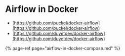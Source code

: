 # Airflow in Docker

* [https://github.com/puckel/docker-airflow](https://github.com/puckel/docker-airflow)
* [https://github.com/duyetdev/docker-airflow](https://github.com/duyetdev/docker-airflow)

{% page-ref page="airflow-in-docker-compose.md" %}



